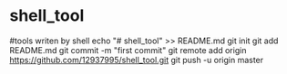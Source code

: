 # shell_tool
#tools writen by shell
echo "# shell_tool" >> README.md
git init
git add README.md
git commit -m "first commit"
git remote add origin https://github.com/12937995/shell_tool.git
git push -u origin master
